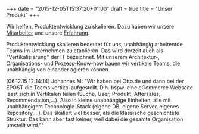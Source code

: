 +++
date = "2015-12-05T15:37:20+01:00"
draft = true
title = "Unser Produkt"
+++

Wir helfen, Produktentwicklung zu skalieren. Dazu haben wir unsere [Mitarbeiter](../profiles) und unsere [Erfahrung](../erfahrung).

Produktentwicklung skalieren bedeutet für uns, unabhängig arbeitentde Teams im Unternehmen zu etablieren. Das wird derzeit auch als "Vertikalisierung" der IT bezeichnet. Mit unserem Architektur-, Organisations- und Prozess-Know-how bauen wir vertikale Teams, die unabhängig von einander agieren können.

[06.12.15 12:14:14] Johannes M: "Wir haben bei Otto.de und dann bei der EPOST die Teams vertikal aufgestellt. D.h. bspw. eine eCommerce Webseite lässt sich in Vertikalen teilen (Suche, User, Produkt, Aftersales, Recommendation,...). Also in kleine unabhängige Einheiten, alle mit unabhängigem Technologie-Stack (eigene DB, eigene Server, eigenes Repository,...). Das skaliert viel besser, als die klassische geschichtete Struktur. Das kann aber fast keiner, weil dabei die gesamte Organisation umstellt wird.""

